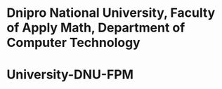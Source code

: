 # Dnipro National University, Faculty of Apply Math, Department of Computer Technology 
# University-DNU-FPM 
